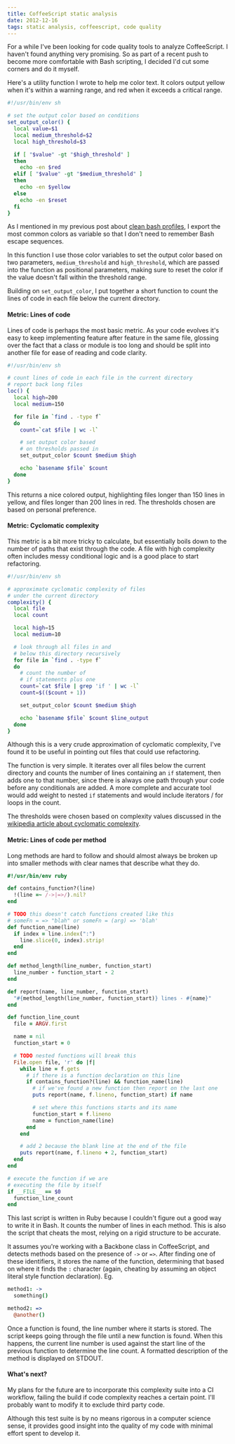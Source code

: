 ```yaml
---
title: CoffeeScript static analysis
date: 2012-12-16
tags: static analysis, coffeescript, code quality
---
```


For a while I've been looking for code quality tools to analyze CoffeeScript. I haven't found anything very promising. So as part of a recent push to become more comfortable with Bash scripting, I decided I'd cut some corners and do it myself.

Here's a utility function I wrote to help me color text. It colors output yellow when it's within a warning range, and red when it exceeds a critical range.

```bash
#!/usr/bin/env sh

# set the output color based on conditions
set_output_color() {
  local value=$1
  local medium_threshold=$2
  local high_threshold=$3

  if [ "$value" -gt "$high_threshold" ]
  then
    echo -en $red
  elif [ "$value" -gt "$medium_threshold" ]
  then
    echo -en $yellow
  else
    echo -en $reset
  fi
}
```

As I mentioned in my previous post about [clean bash profiles](/2012/12/10/clean-bash-profiles.html), I export the most common colors as variable so that I don't need to remember Bash escape sequences.

In this function I use those color variables to set the output color based on two parameters, `medium_threshold` and `high_threshold`, which are passed into the function as positional parameters, making sure to reset the color if the value doesn't fall within the threshold range.

Building on `set_output_color`, I put together a short function to count the lines of code in each file below the current directory.

#### Metric: Lines of code

Lines of code is perhaps the most basic metric. As your code evolves it's easy to keep implementing feature after feature in the same file, glossing over the fact that a class or module is too long and should be split into another file for ease of reading and code clarity.

```bash
#!/usr/bin/env sh

# count lines of code in each file in the current directory
# report back long files
loc() {
  local high=200
  local medium=150

  for file in `find . -type f`
  do
    count=`cat $file | wc -l`

    # set output color based
    # on thresholds passed in
    set_output_color $count $medium $high

    echo `basename $file` $count
  done
}
```

This returns a nice colored output, highlighting files longer than 150 lines in yellow, and files longer than 200 lines in red. The thresholds chosen are based on personal preference.

#### Metric: Cyclomatic complexity

This metric is a bit more tricky to calculate, but essentially boils down to the number of paths that exist through the code. A file with high complexity often includes messy conditional logic and is a good place to start refactoring.

```bash
#!/usr/bin/env sh

# approximate cyclomatic complexity of files
# under the current directory
complexity() {
  local file
  local count

  local high=15
  local medium=10

  # look through all files in and
  # below this directory recursively
  for file in `find . -type f`
  do
    # count the number of
    # if statements plus one
    count=`cat $file | grep 'if ' | wc -l`
    count=$(($count + 1))

    set_output_color $count $medium $high

    echo `basename $file` $count $line_output
  done
}
```

Although this is a very crude approximation of cyclomatic complexity, I've found it to be useful in pointing out files that could use refactoring.

The function is very simple. It iterates over all files below the current directory and counts the number of lines containing an `if` statement, then adds one to that number, since there is always one path through your code before any conditionals are added. A more complete and accurate tool would add weight to nested `if` statements and would include iterators / for loops in the count.

The thresholds were chosen based on complexity values discussed in the [wikipedia article about cyclomatic complexity](http://en.wikipedia.org/wiki/Cyclomatic_complexity).

#### Metric: Lines of code per method

Long methods are hard to follow and should almost always be broken up into smaller methods with clear names that describe what they do.

```ruby
#!/usr/bin/env ruby

def contains_function?(line)
  !(line =~ /->|=>/).nil?
end

# TODO this doesn't catch functions created like this
# someFn = => "blah" or someFn = (arg) => 'blah'
def function_name(line)
  if index = line.index(":")
    line.slice(0, index).strip!
  end
end

def method_length(line_number, function_start)
  line_number - function_start - 2
end

def report(name, line_number, function_start)
  "#{method_length(line_number, function_start)} lines - #{name}"
end

def function_line_count
  file = ARGV.first

  name = nil
  function_start = 0

  # TODO nested functions will break this
  File.open file, 'r' do |f|
    while line = f.gets
      # if there is a function declaration on this line
      if contains_function?(line) && function_name(line)
        # if we've found a new function then report on the last one
        puts report(name, f.lineno, function_start) if name

        # set where this functions starts and its name
        function_start = f.lineno
        name = function_name(line)
      end
    end

    # add 2 because the blank line at the end of the file
    puts report(name, f.lineno + 2, function_start)
  end
end

# execute the function if we are
# executing the file by itself
if __FILE__ == $0
  function_line_count
end
```

This last script is written in Ruby because I couldn't figure out a good way to write it in Bash. It counts the number of lines in each method. This is also the script that cheats the most, relying on a rigid structure to be accurate.

It assumes you're working with a Backbone class in CoffeeScript, and detects methods based on the presence of `->` or `=>`. After finding one of these identifiers, it stores the name of the function, determining that based on where it finds the `:` character (again, cheating by assuming an object literal style function declaration). Eg.

```coffeescript
method1: ->
  something()

method2: =>
  @another()
```

Once a function is found, the line number where it starts is stored. The script keeps going through the file until a new function is found. When this happens, the current line number is used against the start line of the previous function to determine the line count. A formatted description of the method is displayed on STDOUT.

#### What's next?

My plans for the future are to incorporate this complexity suite into a CI workflow, failing the build if code complexity reaches a certain point. I'll probably want to modify it to exclude third party code.

Although this test suite is by no means rigorous in a computer science sense, it provides good insight into the quality of my code with minimal effort spent to develop it.
